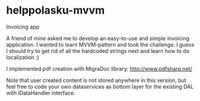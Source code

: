 # helppolasku-mvvm
Invoicing app

A friend of mine asked me to develop an easy-to-use and simple invoicing application. I wanted to learn MVVM-pattern and took the challenge. I guess I should try to get rid of all the hardcoded strings next and learn how to do localization ;)

I implemented pdf creation with MigraDoc library: http://www.pdfsharp.net/

Note that user created content is not stored anywhere in this version, but feel free to code your own dataservices as bottom layer for the existing DAL with IDataHandler interface.